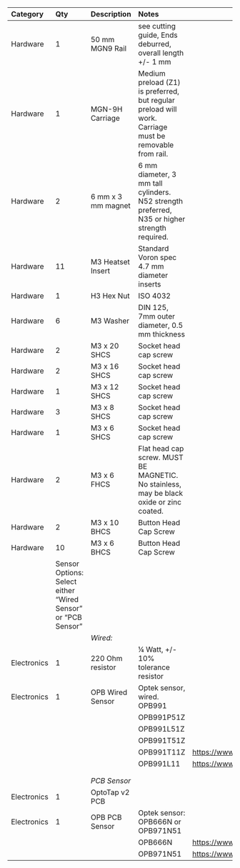 |Category|Qty|Description|Notes| |
|:----|:----|:----|:----|:----|
|Hardware|1|50 mm MGN9 Rail|see cutting guide, Ends deburred, overall length +/- 1 mm| |
|Hardware|1|MGN-9H Carriage|Medium preload (Z1) is preferred, but regular preload will work. Carriage must be removable from rail.| |
|Hardware|2|6 mm x 3 mm magnet|6 mm diameter, 3 mm tall cylinders.  N52 strength preferred,  N35 or higher strength required.| |
|Hardware|11|M3 Heatset Insert|Standard Voron spec 4.7 mm diameter inserts| |
|Hardware|1|H3 Hex Nut|ISO 4032| |
|Hardware|6|M3 Washer|DIN 125, 7mm outer diameter, 0.5 mm thickness| |
|Hardware|2|M3 x 20 SHCS|Socket head cap screw| |
|Hardware|2|M3 x 16 SHCS|Socket head cap screw| |
|Hardware|1|M3 x 12 SHCS|Socket head cap screw| |
|Hardware|3|M3 x 8 SHCS|Socket head cap screw| |
|Hardware|1|M3 x 6 SHCS|Socket head cap screw| |
|Hardware|2|M3 x 6 FHCS|Flat head cap screw. MUST BE MAGNETIC.  No stainless, may be black oxide or zinc coated.| |
|Hardware|2|M3 x 10 BHCS|Button Head Cap Screw| |
|Hardware|10|M3 x 6 BHCS|Button Head Cap Screw| |
| |Sensor Options:  Select either “Wired Sensor” or “PCB Sensor”| | | |
| | |*Wired:*| | |
|Electronics|1|220 Ohm resistor | ¼ Watt, +/- 10% tolerance resistor| |
|Electronics|1|OPB Wired Sensor|Optek sensor, wired. OPB991| |
| | | |OPB991P51Z| |
| | | |OPB991L51Z| |
| | | |OPB991T51Z| |
| | | |OPB991T11Z|https://www.digikey.com/short/rrjtmvwm|
| | | |OPB991L11|https://www.digikey.com/short/cnnhjr5n|
| | | | | |
| | | | | |
| | |*PCB Sensor*| | |
|Electronics|1|OptoTap v2 PCB| | |
|Electronics|1|OPB PCB Sensor|Optek sensor: OPB666N or OPB971N51| |
| | | |OPB666N|https://www.digikey.com/short/f2mzw5rm|
| | | |OPB971N51|https://www.digikey.com/short/m9rz73fp| |
